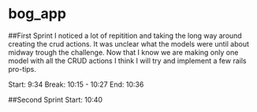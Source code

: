 # bog_app
##First Sprint
I noticed a lot of repitition and taking the long way around creating the crud actions. It was unclear what the models were until about midway trough the challenge. Now that I know we are making only one model with all the CRUD actions I think I will try and implement a few rails pro-tips.

Start: 9:34
Break: 10:15 - 10:27
End: 10:36

##Second Sprint
Start: 10:40


